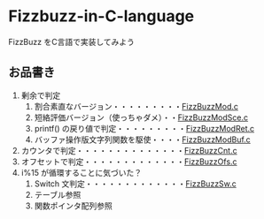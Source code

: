 # Fizzbuzz-in-C-language
FizzBuzz をC言語で実装してみよう
## お品書き
1. 剰余で判定
   1. 割合素直なバージョン・・・・・・・・・[FizzBuzzMod.c](FizzBuzzMod.c)
   1. 短絡評価バージョン（使っちゃダメ）・・[FizzBuzzModSce.c](FizzBuzzModSce.c)
   1. printf() の戻り値で判定・・・・・・・・・[FizzBuzzModRet.c](FizzBuzzModRet.c)
   1. バッファ操作版文字列関数を駆使・・・・[FizzBuzzModBuf.c](FizzBuzzModBuf.c)
1. カウンタで判定・・・・・・・・・・・・・・[FizzBuzzCnt.c](FizzBuzzCnt.c)
1. オフセットで判定・・・・・・・・・・・・・[FizzBuzzOfs.c](FizzBuzzOfs.c)
1. i%15 が循環することに気づいた？
   1. Switch 文判定・・・・・・・・・・・・・[FizzBuzzSw.c](FizzBuzzSw.c)
   1. テーブル参照
   1. 関数ポインタ配列参照
